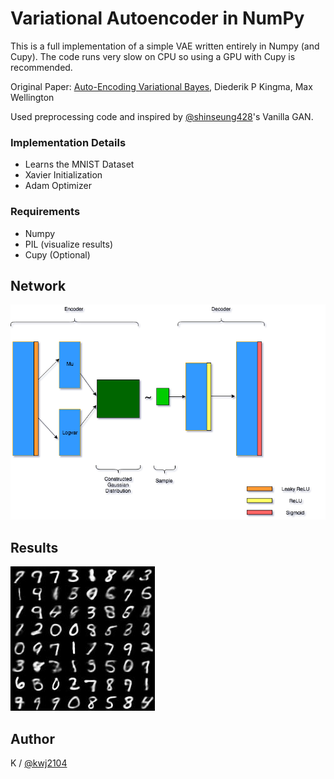 # Variational Autoencoder in NumPy
This is a full implementation of a simple VAE written entirely in Numpy (and Cupy). The code runs very slow on CPU so using a GPU with Cupy is recommended.

Original Paper: [Auto-Encoding Variational Bayes](https://arxiv.org/abs/1312.6114), Diederik P Kingma, Max Wellington

Used preprocessing code and inspired by [@shinseung428](http://shinseung428.github.io)'s Vanilla GAN.

### Implementation Details
* Learns the MNIST Dataset
* Xavier Initialization
* Adam Optimizer

### Requirements
* Numpy
* PIL (visualize results)
* Cupy (Optional)

## Network
![network](./images/NNLayers.png)

## Results
![result](./images/iteration_030.jpg)


## Author
K / [@kwj2104](https://twitter.com/kwj2104)
